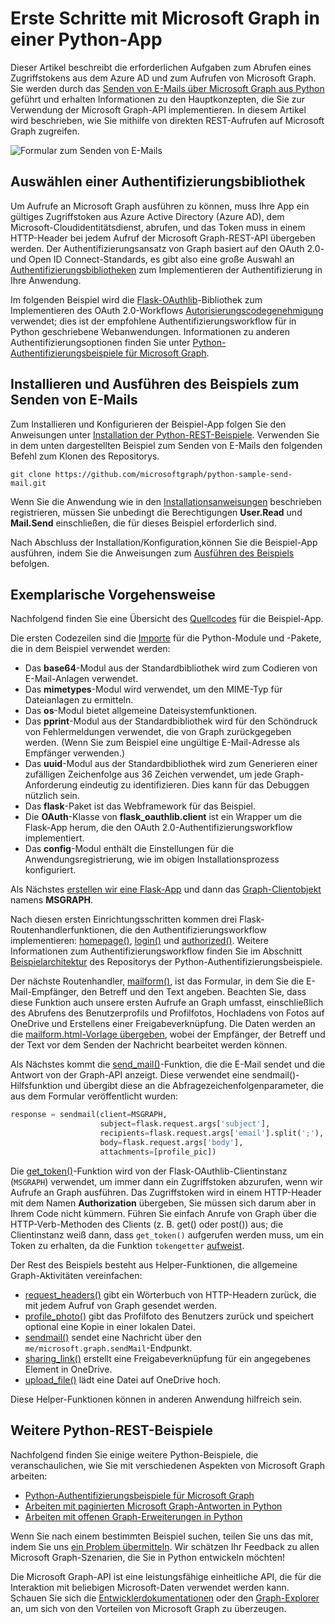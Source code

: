 # <a name="get-started-with-microsoft-graph-in-a-python-app"></a>Erste Schritte mit Microsoft Graph in einer Python-App 

Dieser Artikel beschreibt die erforderlichen Aufgaben zum Abrufen eines Zugriffstokens aus dem Azure AD und zum Aufrufen von Microsoft Graph. Sie werden durch das [Senden von E-Mails über Microsoft Graph aus Python](https://github.com/microsoftgraph/python-sample-send-mail) geführt und erhalten Informationen zu den Hauptkonzepten, die Sie zur Verwendung der Microsoft Graph-API implementieren. In diesem Artikel wird beschrieben, wie Sie mithilfe von direkten REST-Aufrufen auf Microsoft Graph zugreifen.

![Formular zum Senden von E-Mails](https://raw.githubusercontent.com/microsoftgraph/python-sample-send-mail/master/static/images/sendmail.png)

## <a name="choosing-an-authentication-library"></a>Auswählen einer Authentifizierungsbibliothek

Um Aufrufe an Microsoft Graph ausführen zu können, muss Ihre App ein gültiges Zugriffstoken aus Azure Active Directory (Azure AD), dem Microsoft-Cloudidentitätsdienst, abrufen, und das Token muss in einem HTTP-Header bei jedem Aufruf der Microsoft Graph-REST-API übergeben werden. Der Authentifizierungsansatz von Graph basiert auf den OAuth 2.0- und Open ID Connect-Standards, es gibt also eine große Auswahl an [Authentifizierungsbibliotheken](https://docs.microsoft.com/de-DE/azure/active-directory/develop/active-directory-v2-libraries) zum Implementieren der Authentifizierung in Ihre Anwendung.

Im folgenden Beispiel wird die [Flask-OAuthlib](https://flask-oauthlib.readthedocs.io/en/latest/)-Bibliothek zum Implementieren des OAuth 2.0-Workflows [Autorisierungscodegenehmigung](https://tools.ietf.org/html/rfc6749#section-4.1) verwendet; dies ist der empfohlene Authentifizierungsworkflow für in Python geschriebene Webanwendungen. Informationen zu anderen Authentifizierungsoptionen finden Sie unter [Python-Authentifizierungsbeispiele für Microsoft Graph](https://github.com/microsoftgraph/python-sample-auth).

## <a name="installing-and-running-the-send-mail-sample"></a>Installieren und Ausführen des Beispiels zum Senden von E-Mails

Zum Installieren und Konfigurieren der Beispiel-App folgen Sie den Anweisungen unter [Installation der Python-REST-Beispiele]((https://github.com/microsoftgraph/python-sample-auth)/blob/master/installation.md). Verwenden Sie in dem unten dargestellten Beispiel zum Senden von E-Mails den folgenden Befehl zum Klonen des Repositorys.

```git clone https://github.com/microsoftgraph/python-sample-send-mail.git```

Wenn Sie die Anwendung wie in den [Installationsanweisungen]((https://github.com/microsoftgraph/python-sample-auth)/blob/master/installation.md) beschrieben registrieren, müssen Sie unbedingt die Berechtigungen **User.Read** und **Mail.Send** einschließen, die für dieses Beispiel erforderlich sind.

Nach Abschluss der Installation/Konfiguration,können Sie die Beispiel-App ausführen, indem Sie die Anweisungen zum [Ausführen des Beispiels]((https://github.com/microsoftgraph/python-sample-send-mail)#running-the-sample) befolgen.

## <a name="code-walkthrough"></a>Exemplarische Vorgehensweise

Nachfolgend finden Sie eine Übersicht des [Quellcodes]((https://github.com/microsoftgraph/python-sample-send-mail)/blob/master/sample.py) für die Beispiel-App.

Die ersten Codezeilen sind die [Importe]((https://github.com/microsoftgraph/python-sample-send-mail)/blob/master/sample.py#L4-L32) für die Python-Module und -Pakete, die in dem Beispiel verwendet werden:

* Das **base64**-Modul aus der Standardbibliothek wird zum Codieren von E-Mail-Anlagen verwendet.
* Das **mimetypes**-Modul wird verwendet, um den MIME-Typ für Dateianlagen zu ermitteln.
* Das **os**-Modul bietet allgemeine Dateisystemfunktionen.
* Das **pprint**-Modul aus der Standardbibliothek wird für den Schöndruck von Fehlermeldungen verwendet, die von Graph zurückgegeben werden. (Wenn Sie zum Beispiel eine ungültige E-Mail-Adresse als Empfänger verwenden.)
* Das **uuid**-Modul aus der Standardbibliothek wird zum Generieren einer zufälligen Zeichenfolge aus 36 Zeichen verwendet, um jede Graph-Anforderung eindeutig zu identifizieren. Dies kann für das Debuggen nützlich sein.
* Das **flask**-Paket ist das Webframework für das Beispiel.
* Die **OAuth**-Klasse von **flask_oauthlib.client** ist ein Wrapper um die Flask-App herum, die den OAuth 2.0-Authentifizierungsworkflow implementiert.
* Das **config**-Modul enthält die Einstellungen für die Anwendungsregistrierung, wie im obigen Installationsprozess konfiguriert.

Als Nächstes [erstellen wir eine Flask-App]((https://github.com/microsoftgraph/python-sample-send-mail)/blob/master/sample.py#L15-L17) und dann das [Graph-Clientobjekt]((https://github.com/microsoftgraph/python-sample-send-mail)/blob/master/sample.py#L19-L28) namens **MSGRAPH**.

Nach diesen ersten Einrichtungsschritten kommen drei Flask-Routenhandlerfunktionen, die den Authentifizierungsworkflow implementieren: [homepage()]((https://github.com/microsoftgraph/python-sample-send-mail)/blob/master/sample.py#L30-L33), [login()]((https://github.com/microsoftgraph/python-sample-send-mail)/blob/master/sample.py#L35-L39) und [authorized()]((https://github.com/microsoftgraph/python-sample-send-mail)/blob/master/sample.py#L41-L48). Weitere Informationen zum Authentifizierungsworkflow finden Sie im Abschnitt [Beispielarchitektur]((https://github.com/microsoftgraph/python-sample-auth)#sample-architecture) des Repositorys der Python-Authentifizierungsbeispiele.

Der nächste Routenhandler, [mailform()]((https://github.com/microsoftgraph/python-sample-send-mail)/blob/master/sample.py#L50-L83), ist das Formular, in dem Sie die E-Mail-Empfänger, den Betreff und den Text angeben. Beachten Sie, dass diese Funktion auch unsere ersten Aufrufe an Graph umfasst, einschließlich des Abrufens des Benutzerprofils und Profilfotos, Hochladens von Fotos auf OneDrive und Erstellens einer Freigabeverknüpfung. Die Daten werden an die [mailform.html-Vorlage übergeben]((https://github.com/microsoftgraph/python-sample-send-mail)/blob/master/sample.py#L77-L83), wobei der Empfänger, der Betreff und der Text vor dem Senden der Nachricht bearbeitet werden können. 

Als Nächstes kommt die [send_mail()]((https://github.com/microsoftgraph/python-sample-send-mail)/blob/master/sample.py#L85-L107)-Funktion, die die E-Mail sendet und die Antwort von der Graph-API anzeigt. Diese verwendet eine sendmail()-Hilfsfunktion und übergibt diese an die Abfragezeichenfolgenparameter, die aus dem Formular veröffentlicht wurden:

```python
response = sendmail(client=MSGRAPH,
                    subject=flask.request.args['subject'],
                    recipients=flask.request.args['email'].split(';'),
                    body=flask.request.args['body'],
                    attachments=[profile_pic])
```

Die [get_token()]((https://github.com/microsoftgraph/python-sample-send-mail)/blob/master/sample.py#L109-L123)-Funktion wird von der Flask-OAuthlib-Clientinstanz (```MSGRAPH```) verwendet, um immer dann ein Zugriffstoken abzurufen, wenn wir Aufrufe an Graph ausführen. Das Zugriffstoken wird in einem HTTP-Header mit dem Namen **Authorization** übergeben, Sie müssen sich darum aber in Ihrem Code nicht kümmern. Führen Sie einfach Anrufe von Graph über die HTTP-Verb-Methoden des Clients (z. B. get() oder post()) aus; die Clientinstanz weiß dann, dass ```get_token()``` aufgerufen werden muss, um ein Token zu erhalten, da die Funktion ```tokengetter``` [aufweist]((https://github.com/microsoftgraph/python-sample-send-mail)/blob/master/sample.py#L109-L109).

Der Rest des Beispiels besteht aus Helper-Funktionen, die allgemeine Graph-Aktivitäten vereinfachen:

* [request_headers()]((https://github.com/microsoftgraph/python-sample-send-mail)/blob/master/sample.py#L114-L123) gibt ein Wörterbuch von HTTP-Headern zurück, die mit jedem Aufruf von Graph gesendet werden.
* [profile_photo()]((https://github.com/microsoftgraph/python-sample-send-mail)/blob/master/sample.py#L125-L154) gibt das Profilfoto des Benutzers zurück und speichert optional eine Kopie in einer lokalen Datei.
* [sendmail()]((https://github.com/microsoftgraph/python-sample-send-mail)/blob/master/sample.py#L156-L202) sendet eine Nachricht über den ```me/microsoft.graph.sendMail```-Endpunkt.
* [sharing_link()]((https://github.com/microsoftgraph/python-sample-send-mail)/blob/master/sample.py#L204-L221) erstellt eine Freigabeverknüpfung für ein angegebenes Element in OneDrive.
* [upload_file()]((https://github.com/microsoftgraph/python-sample-send-mail)/blob/master/sample.py#L223-L255) lädt eine Datei auf OneDrive hoch.

Diese Helper-Funktionen können in anderen Anwendung hilfreich sein.

## <a name="other-python-rest-samples"></a>Weitere Python-REST-Beispiele

Nachfolgend finden Sie einige weitere Python-Beispiele, die veranschaulichen, wie Sie mit verschiedenen Aspekten von Microsoft Graph arbeiten:

* [Python-Authentifizierungsbeispiele für Microsoft Graph](https://github.com/microsoftgraph/python-sample-auth)
* [Arbeiten mit paginierten Microsoft Graph-Antworten in Python](https://github.com/microsoftgraph/python-sample-pagination)
* [Arbeiten mit offenen Graph-Erweiterungen in Python](https://github.com/microsoftgraph/python-sample-open-extensions)

Wenn Sie nach einem bestimmten Beispiel suchen, teilen Sie uns das mit, indem Sie uns [ein Problem übermitteln]((https://github.com/microsoftgraph/python-sample-auth)/issues). Wir schätzen Ihr Feedback zu allen Microsoft Graph-Szenarien, die Sie in Python entwickeln möchten!

Die Microsoft Graph-API ist eine leistungsfähige einheitliche API, die für die Interaktion mit beliebigen Microsoft-Daten verwendet werden kann. Schauen Sie sich die [Entwicklerdokumentationen](https://developer.microsoft.com/de-DE/graph/docs/concepts/overview) oder den [Graph-Explorer](https://developer.microsoft.com/de-DE/graph/graph-explorer) an, um sich von den Vorteilen von Microsoft Graph zu überzeugen.
